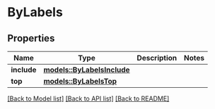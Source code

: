 # ByLabels

## Properties

Name | Type | Description | Notes
------------ | ------------- | ------------- | -------------
**include** | [**models::ByLabelsInclude**](ByLabelsInclude.md) |  | 
**top** | [**models::ByLabelsTop**](ByLabelsTop.md) |  | 

[[Back to Model list]](../README.md#documentation-for-models) [[Back to API list]](../README.md#documentation-for-api-endpoints) [[Back to README]](../README.md)


